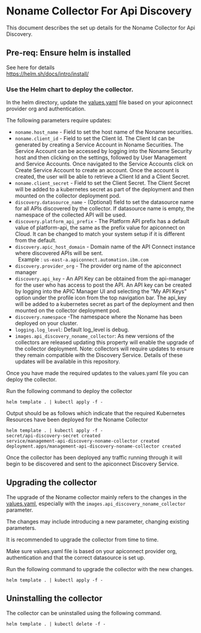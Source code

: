# Noname Collector For Api Discovery

This document describes the set up details for the Noname Collector for Api Discovery.

## Pre-req: Ensure helm is installed  

See here for details  
https://helm.sh/docs/intro/install/  

### Use the Helm chart to deploy the collector.  

In the helm directory, update the [values.yaml](apidiscovery/values.yaml) file based on your apiconnect provider org and authentication.

The following parameters require updates:  
 - `noname.host_name` - Field to set the host name of the Noname securities.
 - `noname.client_id` - Field to set the Client Id. The Client Id can be generated by creating a Service Account in Noname Securities. The Service Account can be accessed by logging into the Noname Security host and then clicking on the settings, followed by User Management and Service Accounts. Once navigated to the Service Accounts click on Create Service Account to create an account. Once the account is created, the user will be able to retrieve a Client Id and a Client Secret.
  - `noname.client_secret` - Field to set the Client Secret. The Client Secret will be added to a kubernetes secret as part of the deployment and then mounted on the collector deployment pod. 
  - `discovery.datasource_name` - (Optional) field to set the datasource name for all APIs discovered by the collector. If datasource name is empty, the namespace of the collected API will be used.
  - `discovery.platform_api_prefix` - The Platform API prefix has a default value of platform-api, the same as the prefix value for apiconnect on Cloud. It can be changed to match your system setup if it is different from the default.
  - `discovery.apic_host_domain` - Domain name of the API Connect instance where discovered APIs will be sent.<br /> &nbsp; Example : `us-east-a.apiconnect.automation.ibm.com`  
  - `discovery.provider_org` - The provider org name of the apiconnect manager  
  - `discovery.api_key` - An API Key can be obtained from the api-manager for the user who has access to post the API. An API key can be created by logging into the APIC Manager UI and selecting the "My API Keys" option under the profile icon from the top navigation bar. The api_key will be added to a kubernetes secret as part of the deployment and then mounted on the collector deployment pod. 
  - `discovery.namespace` -The namespace where the Noname has been deployed on your cluster.
  - `logging.log_level`: Default log_level is debug.
  - `images.api_discovery_noname_collector`: As new versions of the collectors are released updating this property will enable the upgrade of the collector deployment. Note: collectors will require updates to ensure they remain compatible with the Discovery Service. Details of these updates will be available in this repository.

Once you have made the required updates to the values.yaml file you can deploy the collector.

Run the following command to deploy the collector  
```
helm template . | kubectl apply -f -
```
Output should be as follows which indicate that the required Kubernetes Resources have been deployed for the Noname Collector

```
helm template . | kubectl apply -f -
secret/api-discovery-secret created
service/management-api-discovery-noname-collector created
deployment.apps/management-api-discovery-noname-collector created
```

Once the collector has been deployed any traffic running through it will begin to be discovered and sent to the apiconnect Discovery Service.

## Upgrading the collector

The upgrade of the Noname collector mainly refers to the changes in the [values.yaml](apidiscovery/values.yaml), especially with the `images.api_discovery_noname_collector` parameter.

The changes may include introducing a new parameter, changing existing parameters.

It is recommended to upgrade the collector from time to time.

Make sure values.yaml file is based on your apiconnect provider org, authentication and that the correct datasource is set up.

Run the following command to upgrade the collector with the new changes.

```
helm template . | kubectl apply -f -
```

## Uninstalling the collector

The collector can be uninstalled using the following command.  

```
helm template . | kubectl delete -f -
```
